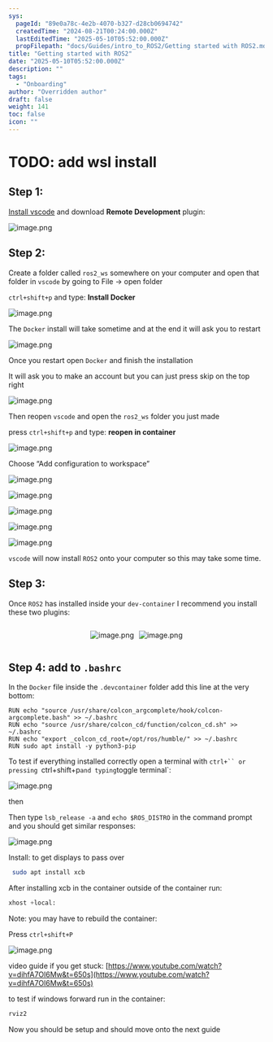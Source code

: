 ```yaml
---
sys:
  pageId: "89e0a78c-4e2b-4070-b327-d28cb0694742"
  createdTime: "2024-08-21T00:24:00.000Z"
  lastEditedTime: "2025-05-10T05:52:00.000Z"
  propFilepath: "docs/Guides/intro_to_ROS2/Getting started with ROS2.md"
title: "Getting started with ROS2"
date: "2025-05-10T05:52:00.000Z"
description: ""
tags:
  - "Onboarding"
author: "Overridden author"
draft: false
weight: 141
toc: false
icon: ""
---
```


# TODO: add wsl install

## Step 1:

[Install vscode](https://code.visualstudio.com/download) and download **Remote Development** plugin:

![image.png](https://prod-files-secure.s3.us-west-2.amazonaws.com/d518164a-d88e-44d1-a4ee-3adb3bd8bce0/efb52993-1881-4a40-b95e-6f020334f022/image.png?X-Amz-Algorithm=AWS4-HMAC-SHA256&X-Amz-Content-Sha256=UNSIGNED-PAYLOAD&X-Amz-Credential=ASIAZI2LB466WKJH572X%2F20250705%2Fus-west-2%2Fs3%2Faws4_request&X-Amz-Date=20250705T100831Z&X-Amz-Expires=3600&X-Amz-Security-Token=IQoJb3JpZ2luX2VjEDYaCXVzLXdlc3QtMiJGMEQCIAKR5bA0BqBo3g%2Bx9yUjQpFI71vr%2Fp99yJt1MKMUkUfUAiBcQsuGJ4hfJYDSadnzKJUJ5%2FqJknvG77XHtua%2FgcdsfSr%2FAwg%2FEAAaDDYzNzQyMzE4MzgwNSIMqcD5zvqaImYXjH7sKtwD9D74%2Fq%2BaB0U033Ss4mXSrzc%2F6Fz7abx0OmJaLYOqKjwBtn%2BB6%2FfpDGYqYycSDKN6b8wSuzK2EbLDRuw6J9V5ywGn1dbi1p28hJ5cfOWuD3OAx%2BsGCDFnA9vgHgAKQecVmruDnbrpm1iYHqp%2FGu%2BAWqPMrwUdBl9uQ%2BdWSkSqLVldCCMcl1TPOcWOEC4r%2F3uYxcwIgU4CdN6VKYQGp1YSy1M78cpn5EJqUaL%2BLBrA0E%2FPGxX1XdyVWTcxpFG9Iu3SHnacJaKw7WJqi%2BS7DE5TUDBgHvgMZ2FL6ykMAp9rtiNgXzzwGlyd5JHrkxRCKEzhI2ciZR%2FZkY4%2BycNyjqmNqqPZU8RsyrfP8Cj%2BUnj8Gag2BA3tDIVR%2F9LqCqGV1bzfEUiYCLQZtM4YyNqIuEfTWVbD4Ur2GT0RANDPcbAQASAIuLCh%2BvWvXup2Bg2iHkEZeupJq%2FcldhAyZy1ecid5eERHDIdJa3DB8r%2FANXD%2B2Gc8rcAidKiZ8VUZsgsl2DcfErbBF%2BsC%2F7Sbpdkf87E2x54SdDpGnFEyiNFGx%2B%2BeE6G9n8O6hv%2BGKMwYfXEl9jcUh6OmefgdEpCQNe0NuD%2FMj%2FNzHIEoZmYo88%2Bx9vRRzxn6qGuS80oUUuLOTbgwy%2FOiwwY6pgF6H9B0SyEkL2H4wUhACF7VHXJg8WtY2eEFmX3DQyASsn5WoIm1uHCB%2FxES2cLqcg03kDfg1VDDHxEkZcWL7eLEEMdnKFQgZLWeJcEv9XDg4ybtFDJ6J4GHphf%2BtUWECejl6z%2Bx0wiYOGvtEqTxCep4CH2VWK%2FuOjlg3SUvJdOqsXmCpv84Z2xssLI3BjGWSHtusXyPiRFmDAUVKnEcn38yu5lE1wVq&X-Amz-Signature=7e273a31be6b6e41f2a90bbfe07fae215ae4bf4780b115913aa2b20bb3ce5706&X-Amz-SignedHeaders=host&x-amz-checksum-mode=ENABLED&x-id=GetObject)

## Step 2:

Create a folder called `ros2_ws` somewhere on your computer and open that folder in `vscode` by going to File → open folder 

`ctrl+shift+p` and type: **Install Docker**

![image.png](https://prod-files-secure.s3.us-west-2.amazonaws.com/d518164a-d88e-44d1-a4ee-3adb3bd8bce0/2269dc0e-1cd5-47ff-bceb-c04ad9b2eab0/image.png?X-Amz-Algorithm=AWS4-HMAC-SHA256&X-Amz-Content-Sha256=UNSIGNED-PAYLOAD&X-Amz-Credential=ASIAZI2LB466WKJH572X%2F20250705%2Fus-west-2%2Fs3%2Faws4_request&X-Amz-Date=20250705T100831Z&X-Amz-Expires=3600&X-Amz-Security-Token=IQoJb3JpZ2luX2VjEDYaCXVzLXdlc3QtMiJGMEQCIAKR5bA0BqBo3g%2Bx9yUjQpFI71vr%2Fp99yJt1MKMUkUfUAiBcQsuGJ4hfJYDSadnzKJUJ5%2FqJknvG77XHtua%2FgcdsfSr%2FAwg%2FEAAaDDYzNzQyMzE4MzgwNSIMqcD5zvqaImYXjH7sKtwD9D74%2Fq%2BaB0U033Ss4mXSrzc%2F6Fz7abx0OmJaLYOqKjwBtn%2BB6%2FfpDGYqYycSDKN6b8wSuzK2EbLDRuw6J9V5ywGn1dbi1p28hJ5cfOWuD3OAx%2BsGCDFnA9vgHgAKQecVmruDnbrpm1iYHqp%2FGu%2BAWqPMrwUdBl9uQ%2BdWSkSqLVldCCMcl1TPOcWOEC4r%2F3uYxcwIgU4CdN6VKYQGp1YSy1M78cpn5EJqUaL%2BLBrA0E%2FPGxX1XdyVWTcxpFG9Iu3SHnacJaKw7WJqi%2BS7DE5TUDBgHvgMZ2FL6ykMAp9rtiNgXzzwGlyd5JHrkxRCKEzhI2ciZR%2FZkY4%2BycNyjqmNqqPZU8RsyrfP8Cj%2BUnj8Gag2BA3tDIVR%2F9LqCqGV1bzfEUiYCLQZtM4YyNqIuEfTWVbD4Ur2GT0RANDPcbAQASAIuLCh%2BvWvXup2Bg2iHkEZeupJq%2FcldhAyZy1ecid5eERHDIdJa3DB8r%2FANXD%2B2Gc8rcAidKiZ8VUZsgsl2DcfErbBF%2BsC%2F7Sbpdkf87E2x54SdDpGnFEyiNFGx%2B%2BeE6G9n8O6hv%2BGKMwYfXEl9jcUh6OmefgdEpCQNe0NuD%2FMj%2FNzHIEoZmYo88%2Bx9vRRzxn6qGuS80oUUuLOTbgwy%2FOiwwY6pgF6H9B0SyEkL2H4wUhACF7VHXJg8WtY2eEFmX3DQyASsn5WoIm1uHCB%2FxES2cLqcg03kDfg1VDDHxEkZcWL7eLEEMdnKFQgZLWeJcEv9XDg4ybtFDJ6J4GHphf%2BtUWECejl6z%2Bx0wiYOGvtEqTxCep4CH2VWK%2FuOjlg3SUvJdOqsXmCpv84Z2xssLI3BjGWSHtusXyPiRFmDAUVKnEcn38yu5lE1wVq&X-Amz-Signature=8ee53610f8686e7b49ada8c432670adcb19c01e387afd1b45844e63f6b0ea896&X-Amz-SignedHeaders=host&x-amz-checksum-mode=ENABLED&x-id=GetObject)

The `Docker` install will take sometime and at the end it will ask you to restart

![image.png](https://prod-files-secure.s3.us-west-2.amazonaws.com/d518164a-d88e-44d1-a4ee-3adb3bd8bce0/ed233f78-be33-4b1f-b89c-9c346c0e961e/image.png?X-Amz-Algorithm=AWS4-HMAC-SHA256&X-Amz-Content-Sha256=UNSIGNED-PAYLOAD&X-Amz-Credential=ASIAZI2LB466WKJH572X%2F20250705%2Fus-west-2%2Fs3%2Faws4_request&X-Amz-Date=20250705T100831Z&X-Amz-Expires=3600&X-Amz-Security-Token=IQoJb3JpZ2luX2VjEDYaCXVzLXdlc3QtMiJGMEQCIAKR5bA0BqBo3g%2Bx9yUjQpFI71vr%2Fp99yJt1MKMUkUfUAiBcQsuGJ4hfJYDSadnzKJUJ5%2FqJknvG77XHtua%2FgcdsfSr%2FAwg%2FEAAaDDYzNzQyMzE4MzgwNSIMqcD5zvqaImYXjH7sKtwD9D74%2Fq%2BaB0U033Ss4mXSrzc%2F6Fz7abx0OmJaLYOqKjwBtn%2BB6%2FfpDGYqYycSDKN6b8wSuzK2EbLDRuw6J9V5ywGn1dbi1p28hJ5cfOWuD3OAx%2BsGCDFnA9vgHgAKQecVmruDnbrpm1iYHqp%2FGu%2BAWqPMrwUdBl9uQ%2BdWSkSqLVldCCMcl1TPOcWOEC4r%2F3uYxcwIgU4CdN6VKYQGp1YSy1M78cpn5EJqUaL%2BLBrA0E%2FPGxX1XdyVWTcxpFG9Iu3SHnacJaKw7WJqi%2BS7DE5TUDBgHvgMZ2FL6ykMAp9rtiNgXzzwGlyd5JHrkxRCKEzhI2ciZR%2FZkY4%2BycNyjqmNqqPZU8RsyrfP8Cj%2BUnj8Gag2BA3tDIVR%2F9LqCqGV1bzfEUiYCLQZtM4YyNqIuEfTWVbD4Ur2GT0RANDPcbAQASAIuLCh%2BvWvXup2Bg2iHkEZeupJq%2FcldhAyZy1ecid5eERHDIdJa3DB8r%2FANXD%2B2Gc8rcAidKiZ8VUZsgsl2DcfErbBF%2BsC%2F7Sbpdkf87E2x54SdDpGnFEyiNFGx%2B%2BeE6G9n8O6hv%2BGKMwYfXEl9jcUh6OmefgdEpCQNe0NuD%2FMj%2FNzHIEoZmYo88%2Bx9vRRzxn6qGuS80oUUuLOTbgwy%2FOiwwY6pgF6H9B0SyEkL2H4wUhACF7VHXJg8WtY2eEFmX3DQyASsn5WoIm1uHCB%2FxES2cLqcg03kDfg1VDDHxEkZcWL7eLEEMdnKFQgZLWeJcEv9XDg4ybtFDJ6J4GHphf%2BtUWECejl6z%2Bx0wiYOGvtEqTxCep4CH2VWK%2FuOjlg3SUvJdOqsXmCpv84Z2xssLI3BjGWSHtusXyPiRFmDAUVKnEcn38yu5lE1wVq&X-Amz-Signature=36f027729c6b3899a44703ce7a031c90b22c1ac96cdb88f480c761049e986373&X-Amz-SignedHeaders=host&x-amz-checksum-mode=ENABLED&x-id=GetObject)

Once you restart open `Docker` and finish the installation

It will ask you to make an account but you can just press skip on the top right

![image.png](https://prod-files-secure.s3.us-west-2.amazonaws.com/d518164a-d88e-44d1-a4ee-3adb3bd8bce0/21010ad9-1659-4fd9-9f59-9932a09b2a3d/image.png?X-Amz-Algorithm=AWS4-HMAC-SHA256&X-Amz-Content-Sha256=UNSIGNED-PAYLOAD&X-Amz-Credential=ASIAZI2LB466WKJH572X%2F20250705%2Fus-west-2%2Fs3%2Faws4_request&X-Amz-Date=20250705T100831Z&X-Amz-Expires=3600&X-Amz-Security-Token=IQoJb3JpZ2luX2VjEDYaCXVzLXdlc3QtMiJGMEQCIAKR5bA0BqBo3g%2Bx9yUjQpFI71vr%2Fp99yJt1MKMUkUfUAiBcQsuGJ4hfJYDSadnzKJUJ5%2FqJknvG77XHtua%2FgcdsfSr%2FAwg%2FEAAaDDYzNzQyMzE4MzgwNSIMqcD5zvqaImYXjH7sKtwD9D74%2Fq%2BaB0U033Ss4mXSrzc%2F6Fz7abx0OmJaLYOqKjwBtn%2BB6%2FfpDGYqYycSDKN6b8wSuzK2EbLDRuw6J9V5ywGn1dbi1p28hJ5cfOWuD3OAx%2BsGCDFnA9vgHgAKQecVmruDnbrpm1iYHqp%2FGu%2BAWqPMrwUdBl9uQ%2BdWSkSqLVldCCMcl1TPOcWOEC4r%2F3uYxcwIgU4CdN6VKYQGp1YSy1M78cpn5EJqUaL%2BLBrA0E%2FPGxX1XdyVWTcxpFG9Iu3SHnacJaKw7WJqi%2BS7DE5TUDBgHvgMZ2FL6ykMAp9rtiNgXzzwGlyd5JHrkxRCKEzhI2ciZR%2FZkY4%2BycNyjqmNqqPZU8RsyrfP8Cj%2BUnj8Gag2BA3tDIVR%2F9LqCqGV1bzfEUiYCLQZtM4YyNqIuEfTWVbD4Ur2GT0RANDPcbAQASAIuLCh%2BvWvXup2Bg2iHkEZeupJq%2FcldhAyZy1ecid5eERHDIdJa3DB8r%2FANXD%2B2Gc8rcAidKiZ8VUZsgsl2DcfErbBF%2BsC%2F7Sbpdkf87E2x54SdDpGnFEyiNFGx%2B%2BeE6G9n8O6hv%2BGKMwYfXEl9jcUh6OmefgdEpCQNe0NuD%2FMj%2FNzHIEoZmYo88%2Bx9vRRzxn6qGuS80oUUuLOTbgwy%2FOiwwY6pgF6H9B0SyEkL2H4wUhACF7VHXJg8WtY2eEFmX3DQyASsn5WoIm1uHCB%2FxES2cLqcg03kDfg1VDDHxEkZcWL7eLEEMdnKFQgZLWeJcEv9XDg4ybtFDJ6J4GHphf%2BtUWECejl6z%2Bx0wiYOGvtEqTxCep4CH2VWK%2FuOjlg3SUvJdOqsXmCpv84Z2xssLI3BjGWSHtusXyPiRFmDAUVKnEcn38yu5lE1wVq&X-Amz-Signature=9fed7f2bfab5b4b9403e1d500c5b9a5f33eefd18ed0f6099a774b13ff8b2350a&X-Amz-SignedHeaders=host&x-amz-checksum-mode=ENABLED&x-id=GetObject)

Then reopen `vscode` and open the `ros2_ws` folder you just made

press `ctrl+shift+p` and type: **reopen in container**

![image.png](https://prod-files-secure.s3.us-west-2.amazonaws.com/d518164a-d88e-44d1-a4ee-3adb3bd8bce0/4e93b8c2-41ad-488c-8095-c74205196118/image.png?X-Amz-Algorithm=AWS4-HMAC-SHA256&X-Amz-Content-Sha256=UNSIGNED-PAYLOAD&X-Amz-Credential=ASIAZI2LB466WKJH572X%2F20250705%2Fus-west-2%2Fs3%2Faws4_request&X-Amz-Date=20250705T100831Z&X-Amz-Expires=3600&X-Amz-Security-Token=IQoJb3JpZ2luX2VjEDYaCXVzLXdlc3QtMiJGMEQCIAKR5bA0BqBo3g%2Bx9yUjQpFI71vr%2Fp99yJt1MKMUkUfUAiBcQsuGJ4hfJYDSadnzKJUJ5%2FqJknvG77XHtua%2FgcdsfSr%2FAwg%2FEAAaDDYzNzQyMzE4MzgwNSIMqcD5zvqaImYXjH7sKtwD9D74%2Fq%2BaB0U033Ss4mXSrzc%2F6Fz7abx0OmJaLYOqKjwBtn%2BB6%2FfpDGYqYycSDKN6b8wSuzK2EbLDRuw6J9V5ywGn1dbi1p28hJ5cfOWuD3OAx%2BsGCDFnA9vgHgAKQecVmruDnbrpm1iYHqp%2FGu%2BAWqPMrwUdBl9uQ%2BdWSkSqLVldCCMcl1TPOcWOEC4r%2F3uYxcwIgU4CdN6VKYQGp1YSy1M78cpn5EJqUaL%2BLBrA0E%2FPGxX1XdyVWTcxpFG9Iu3SHnacJaKw7WJqi%2BS7DE5TUDBgHvgMZ2FL6ykMAp9rtiNgXzzwGlyd5JHrkxRCKEzhI2ciZR%2FZkY4%2BycNyjqmNqqPZU8RsyrfP8Cj%2BUnj8Gag2BA3tDIVR%2F9LqCqGV1bzfEUiYCLQZtM4YyNqIuEfTWVbD4Ur2GT0RANDPcbAQASAIuLCh%2BvWvXup2Bg2iHkEZeupJq%2FcldhAyZy1ecid5eERHDIdJa3DB8r%2FANXD%2B2Gc8rcAidKiZ8VUZsgsl2DcfErbBF%2BsC%2F7Sbpdkf87E2x54SdDpGnFEyiNFGx%2B%2BeE6G9n8O6hv%2BGKMwYfXEl9jcUh6OmefgdEpCQNe0NuD%2FMj%2FNzHIEoZmYo88%2Bx9vRRzxn6qGuS80oUUuLOTbgwy%2FOiwwY6pgF6H9B0SyEkL2H4wUhACF7VHXJg8WtY2eEFmX3DQyASsn5WoIm1uHCB%2FxES2cLqcg03kDfg1VDDHxEkZcWL7eLEEMdnKFQgZLWeJcEv9XDg4ybtFDJ6J4GHphf%2BtUWECejl6z%2Bx0wiYOGvtEqTxCep4CH2VWK%2FuOjlg3SUvJdOqsXmCpv84Z2xssLI3BjGWSHtusXyPiRFmDAUVKnEcn38yu5lE1wVq&X-Amz-Signature=f1148f16698c7426af31203611b9ee00a3461c5759a0ddee5f2d20463e3ab440&X-Amz-SignedHeaders=host&x-amz-checksum-mode=ENABLED&x-id=GetObject)

Choose “Add configuration to workspace”

![image.png](https://prod-files-secure.s3.us-west-2.amazonaws.com/d518164a-d88e-44d1-a4ee-3adb3bd8bce0/9560b282-5060-4989-ba37-97e7b2c22476/image.png?X-Amz-Algorithm=AWS4-HMAC-SHA256&X-Amz-Content-Sha256=UNSIGNED-PAYLOAD&X-Amz-Credential=ASIAZI2LB466WKJH572X%2F20250705%2Fus-west-2%2Fs3%2Faws4_request&X-Amz-Date=20250705T100831Z&X-Amz-Expires=3600&X-Amz-Security-Token=IQoJb3JpZ2luX2VjEDYaCXVzLXdlc3QtMiJGMEQCIAKR5bA0BqBo3g%2Bx9yUjQpFI71vr%2Fp99yJt1MKMUkUfUAiBcQsuGJ4hfJYDSadnzKJUJ5%2FqJknvG77XHtua%2FgcdsfSr%2FAwg%2FEAAaDDYzNzQyMzE4MzgwNSIMqcD5zvqaImYXjH7sKtwD9D74%2Fq%2BaB0U033Ss4mXSrzc%2F6Fz7abx0OmJaLYOqKjwBtn%2BB6%2FfpDGYqYycSDKN6b8wSuzK2EbLDRuw6J9V5ywGn1dbi1p28hJ5cfOWuD3OAx%2BsGCDFnA9vgHgAKQecVmruDnbrpm1iYHqp%2FGu%2BAWqPMrwUdBl9uQ%2BdWSkSqLVldCCMcl1TPOcWOEC4r%2F3uYxcwIgU4CdN6VKYQGp1YSy1M78cpn5EJqUaL%2BLBrA0E%2FPGxX1XdyVWTcxpFG9Iu3SHnacJaKw7WJqi%2BS7DE5TUDBgHvgMZ2FL6ykMAp9rtiNgXzzwGlyd5JHrkxRCKEzhI2ciZR%2FZkY4%2BycNyjqmNqqPZU8RsyrfP8Cj%2BUnj8Gag2BA3tDIVR%2F9LqCqGV1bzfEUiYCLQZtM4YyNqIuEfTWVbD4Ur2GT0RANDPcbAQASAIuLCh%2BvWvXup2Bg2iHkEZeupJq%2FcldhAyZy1ecid5eERHDIdJa3DB8r%2FANXD%2B2Gc8rcAidKiZ8VUZsgsl2DcfErbBF%2BsC%2F7Sbpdkf87E2x54SdDpGnFEyiNFGx%2B%2BeE6G9n8O6hv%2BGKMwYfXEl9jcUh6OmefgdEpCQNe0NuD%2FMj%2FNzHIEoZmYo88%2Bx9vRRzxn6qGuS80oUUuLOTbgwy%2FOiwwY6pgF6H9B0SyEkL2H4wUhACF7VHXJg8WtY2eEFmX3DQyASsn5WoIm1uHCB%2FxES2cLqcg03kDfg1VDDHxEkZcWL7eLEEMdnKFQgZLWeJcEv9XDg4ybtFDJ6J4GHphf%2BtUWECejl6z%2Bx0wiYOGvtEqTxCep4CH2VWK%2FuOjlg3SUvJdOqsXmCpv84Z2xssLI3BjGWSHtusXyPiRFmDAUVKnEcn38yu5lE1wVq&X-Amz-Signature=4bfeebeafe3cdafc5cfd140bacec92ac225da604d6dbf7100a3225e7bf5fe41b&X-Amz-SignedHeaders=host&x-amz-checksum-mode=ENABLED&x-id=GetObject)

![image.png](https://prod-files-secure.s3.us-west-2.amazonaws.com/d518164a-d88e-44d1-a4ee-3adb3bd8bce0/2ee63f81-886b-48e8-a553-dc6e5eac99e4/image.png?X-Amz-Algorithm=AWS4-HMAC-SHA256&X-Amz-Content-Sha256=UNSIGNED-PAYLOAD&X-Amz-Credential=ASIAZI2LB466WKJH572X%2F20250705%2Fus-west-2%2Fs3%2Faws4_request&X-Amz-Date=20250705T100831Z&X-Amz-Expires=3600&X-Amz-Security-Token=IQoJb3JpZ2luX2VjEDYaCXVzLXdlc3QtMiJGMEQCIAKR5bA0BqBo3g%2Bx9yUjQpFI71vr%2Fp99yJt1MKMUkUfUAiBcQsuGJ4hfJYDSadnzKJUJ5%2FqJknvG77XHtua%2FgcdsfSr%2FAwg%2FEAAaDDYzNzQyMzE4MzgwNSIMqcD5zvqaImYXjH7sKtwD9D74%2Fq%2BaB0U033Ss4mXSrzc%2F6Fz7abx0OmJaLYOqKjwBtn%2BB6%2FfpDGYqYycSDKN6b8wSuzK2EbLDRuw6J9V5ywGn1dbi1p28hJ5cfOWuD3OAx%2BsGCDFnA9vgHgAKQecVmruDnbrpm1iYHqp%2FGu%2BAWqPMrwUdBl9uQ%2BdWSkSqLVldCCMcl1TPOcWOEC4r%2F3uYxcwIgU4CdN6VKYQGp1YSy1M78cpn5EJqUaL%2BLBrA0E%2FPGxX1XdyVWTcxpFG9Iu3SHnacJaKw7WJqi%2BS7DE5TUDBgHvgMZ2FL6ykMAp9rtiNgXzzwGlyd5JHrkxRCKEzhI2ciZR%2FZkY4%2BycNyjqmNqqPZU8RsyrfP8Cj%2BUnj8Gag2BA3tDIVR%2F9LqCqGV1bzfEUiYCLQZtM4YyNqIuEfTWVbD4Ur2GT0RANDPcbAQASAIuLCh%2BvWvXup2Bg2iHkEZeupJq%2FcldhAyZy1ecid5eERHDIdJa3DB8r%2FANXD%2B2Gc8rcAidKiZ8VUZsgsl2DcfErbBF%2BsC%2F7Sbpdkf87E2x54SdDpGnFEyiNFGx%2B%2BeE6G9n8O6hv%2BGKMwYfXEl9jcUh6OmefgdEpCQNe0NuD%2FMj%2FNzHIEoZmYo88%2Bx9vRRzxn6qGuS80oUUuLOTbgwy%2FOiwwY6pgF6H9B0SyEkL2H4wUhACF7VHXJg8WtY2eEFmX3DQyASsn5WoIm1uHCB%2FxES2cLqcg03kDfg1VDDHxEkZcWL7eLEEMdnKFQgZLWeJcEv9XDg4ybtFDJ6J4GHphf%2BtUWECejl6z%2Bx0wiYOGvtEqTxCep4CH2VWK%2FuOjlg3SUvJdOqsXmCpv84Z2xssLI3BjGWSHtusXyPiRFmDAUVKnEcn38yu5lE1wVq&X-Amz-Signature=03f5f6687b868869d90488de6e240f8c62e0a69253a2d9784d0217f4061bb25c&X-Amz-SignedHeaders=host&x-amz-checksum-mode=ENABLED&x-id=GetObject)

![image.png](https://prod-files-secure.s3.us-west-2.amazonaws.com/d518164a-d88e-44d1-a4ee-3adb3bd8bce0/ae1580b2-b048-407e-aed9-b584224a7a04/image.png?X-Amz-Algorithm=AWS4-HMAC-SHA256&X-Amz-Content-Sha256=UNSIGNED-PAYLOAD&X-Amz-Credential=ASIAZI2LB466WKJH572X%2F20250705%2Fus-west-2%2Fs3%2Faws4_request&X-Amz-Date=20250705T100831Z&X-Amz-Expires=3600&X-Amz-Security-Token=IQoJb3JpZ2luX2VjEDYaCXVzLXdlc3QtMiJGMEQCIAKR5bA0BqBo3g%2Bx9yUjQpFI71vr%2Fp99yJt1MKMUkUfUAiBcQsuGJ4hfJYDSadnzKJUJ5%2FqJknvG77XHtua%2FgcdsfSr%2FAwg%2FEAAaDDYzNzQyMzE4MzgwNSIMqcD5zvqaImYXjH7sKtwD9D74%2Fq%2BaB0U033Ss4mXSrzc%2F6Fz7abx0OmJaLYOqKjwBtn%2BB6%2FfpDGYqYycSDKN6b8wSuzK2EbLDRuw6J9V5ywGn1dbi1p28hJ5cfOWuD3OAx%2BsGCDFnA9vgHgAKQecVmruDnbrpm1iYHqp%2FGu%2BAWqPMrwUdBl9uQ%2BdWSkSqLVldCCMcl1TPOcWOEC4r%2F3uYxcwIgU4CdN6VKYQGp1YSy1M78cpn5EJqUaL%2BLBrA0E%2FPGxX1XdyVWTcxpFG9Iu3SHnacJaKw7WJqi%2BS7DE5TUDBgHvgMZ2FL6ykMAp9rtiNgXzzwGlyd5JHrkxRCKEzhI2ciZR%2FZkY4%2BycNyjqmNqqPZU8RsyrfP8Cj%2BUnj8Gag2BA3tDIVR%2F9LqCqGV1bzfEUiYCLQZtM4YyNqIuEfTWVbD4Ur2GT0RANDPcbAQASAIuLCh%2BvWvXup2Bg2iHkEZeupJq%2FcldhAyZy1ecid5eERHDIdJa3DB8r%2FANXD%2B2Gc8rcAidKiZ8VUZsgsl2DcfErbBF%2BsC%2F7Sbpdkf87E2x54SdDpGnFEyiNFGx%2B%2BeE6G9n8O6hv%2BGKMwYfXEl9jcUh6OmefgdEpCQNe0NuD%2FMj%2FNzHIEoZmYo88%2Bx9vRRzxn6qGuS80oUUuLOTbgwy%2FOiwwY6pgF6H9B0SyEkL2H4wUhACF7VHXJg8WtY2eEFmX3DQyASsn5WoIm1uHCB%2FxES2cLqcg03kDfg1VDDHxEkZcWL7eLEEMdnKFQgZLWeJcEv9XDg4ybtFDJ6J4GHphf%2BtUWECejl6z%2Bx0wiYOGvtEqTxCep4CH2VWK%2FuOjlg3SUvJdOqsXmCpv84Z2xssLI3BjGWSHtusXyPiRFmDAUVKnEcn38yu5lE1wVq&X-Amz-Signature=4e76e902c29e141b357f8aaf2d6139ddfc3e9c12040803fd6aaa010bf706a49b&X-Amz-SignedHeaders=host&x-amz-checksum-mode=ENABLED&x-id=GetObject)

![image.png](https://prod-files-secure.s3.us-west-2.amazonaws.com/d518164a-d88e-44d1-a4ee-3adb3bd8bce0/53255b28-f75e-430f-b9e3-c0ac8577e42b/image.png?X-Amz-Algorithm=AWS4-HMAC-SHA256&X-Amz-Content-Sha256=UNSIGNED-PAYLOAD&X-Amz-Credential=ASIAZI2LB466WKJH572X%2F20250705%2Fus-west-2%2Fs3%2Faws4_request&X-Amz-Date=20250705T100831Z&X-Amz-Expires=3600&X-Amz-Security-Token=IQoJb3JpZ2luX2VjEDYaCXVzLXdlc3QtMiJGMEQCIAKR5bA0BqBo3g%2Bx9yUjQpFI71vr%2Fp99yJt1MKMUkUfUAiBcQsuGJ4hfJYDSadnzKJUJ5%2FqJknvG77XHtua%2FgcdsfSr%2FAwg%2FEAAaDDYzNzQyMzE4MzgwNSIMqcD5zvqaImYXjH7sKtwD9D74%2Fq%2BaB0U033Ss4mXSrzc%2F6Fz7abx0OmJaLYOqKjwBtn%2BB6%2FfpDGYqYycSDKN6b8wSuzK2EbLDRuw6J9V5ywGn1dbi1p28hJ5cfOWuD3OAx%2BsGCDFnA9vgHgAKQecVmruDnbrpm1iYHqp%2FGu%2BAWqPMrwUdBl9uQ%2BdWSkSqLVldCCMcl1TPOcWOEC4r%2F3uYxcwIgU4CdN6VKYQGp1YSy1M78cpn5EJqUaL%2BLBrA0E%2FPGxX1XdyVWTcxpFG9Iu3SHnacJaKw7WJqi%2BS7DE5TUDBgHvgMZ2FL6ykMAp9rtiNgXzzwGlyd5JHrkxRCKEzhI2ciZR%2FZkY4%2BycNyjqmNqqPZU8RsyrfP8Cj%2BUnj8Gag2BA3tDIVR%2F9LqCqGV1bzfEUiYCLQZtM4YyNqIuEfTWVbD4Ur2GT0RANDPcbAQASAIuLCh%2BvWvXup2Bg2iHkEZeupJq%2FcldhAyZy1ecid5eERHDIdJa3DB8r%2FANXD%2B2Gc8rcAidKiZ8VUZsgsl2DcfErbBF%2BsC%2F7Sbpdkf87E2x54SdDpGnFEyiNFGx%2B%2BeE6G9n8O6hv%2BGKMwYfXEl9jcUh6OmefgdEpCQNe0NuD%2FMj%2FNzHIEoZmYo88%2Bx9vRRzxn6qGuS80oUUuLOTbgwy%2FOiwwY6pgF6H9B0SyEkL2H4wUhACF7VHXJg8WtY2eEFmX3DQyASsn5WoIm1uHCB%2FxES2cLqcg03kDfg1VDDHxEkZcWL7eLEEMdnKFQgZLWeJcEv9XDg4ybtFDJ6J4GHphf%2BtUWECejl6z%2Bx0wiYOGvtEqTxCep4CH2VWK%2FuOjlg3SUvJdOqsXmCpv84Z2xssLI3BjGWSHtusXyPiRFmDAUVKnEcn38yu5lE1wVq&X-Amz-Signature=a8d37b4d67fcf85bb2b5cc19b9ad3bbe63ae7d73e16404536fc4ed43fdbcdded&X-Amz-SignedHeaders=host&x-amz-checksum-mode=ENABLED&x-id=GetObject)

![image.png](https://prod-files-secure.s3.us-west-2.amazonaws.com/d518164a-d88e-44d1-a4ee-3adb3bd8bce0/7c562767-5af9-4ffb-97d1-327bcdf4ee00/image.png?X-Amz-Algorithm=AWS4-HMAC-SHA256&X-Amz-Content-Sha256=UNSIGNED-PAYLOAD&X-Amz-Credential=ASIAZI2LB466WKJH572X%2F20250705%2Fus-west-2%2Fs3%2Faws4_request&X-Amz-Date=20250705T100831Z&X-Amz-Expires=3600&X-Amz-Security-Token=IQoJb3JpZ2luX2VjEDYaCXVzLXdlc3QtMiJGMEQCIAKR5bA0BqBo3g%2Bx9yUjQpFI71vr%2Fp99yJt1MKMUkUfUAiBcQsuGJ4hfJYDSadnzKJUJ5%2FqJknvG77XHtua%2FgcdsfSr%2FAwg%2FEAAaDDYzNzQyMzE4MzgwNSIMqcD5zvqaImYXjH7sKtwD9D74%2Fq%2BaB0U033Ss4mXSrzc%2F6Fz7abx0OmJaLYOqKjwBtn%2BB6%2FfpDGYqYycSDKN6b8wSuzK2EbLDRuw6J9V5ywGn1dbi1p28hJ5cfOWuD3OAx%2BsGCDFnA9vgHgAKQecVmruDnbrpm1iYHqp%2FGu%2BAWqPMrwUdBl9uQ%2BdWSkSqLVldCCMcl1TPOcWOEC4r%2F3uYxcwIgU4CdN6VKYQGp1YSy1M78cpn5EJqUaL%2BLBrA0E%2FPGxX1XdyVWTcxpFG9Iu3SHnacJaKw7WJqi%2BS7DE5TUDBgHvgMZ2FL6ykMAp9rtiNgXzzwGlyd5JHrkxRCKEzhI2ciZR%2FZkY4%2BycNyjqmNqqPZU8RsyrfP8Cj%2BUnj8Gag2BA3tDIVR%2F9LqCqGV1bzfEUiYCLQZtM4YyNqIuEfTWVbD4Ur2GT0RANDPcbAQASAIuLCh%2BvWvXup2Bg2iHkEZeupJq%2FcldhAyZy1ecid5eERHDIdJa3DB8r%2FANXD%2B2Gc8rcAidKiZ8VUZsgsl2DcfErbBF%2BsC%2F7Sbpdkf87E2x54SdDpGnFEyiNFGx%2B%2BeE6G9n8O6hv%2BGKMwYfXEl9jcUh6OmefgdEpCQNe0NuD%2FMj%2FNzHIEoZmYo88%2Bx9vRRzxn6qGuS80oUUuLOTbgwy%2FOiwwY6pgF6H9B0SyEkL2H4wUhACF7VHXJg8WtY2eEFmX3DQyASsn5WoIm1uHCB%2FxES2cLqcg03kDfg1VDDHxEkZcWL7eLEEMdnKFQgZLWeJcEv9XDg4ybtFDJ6J4GHphf%2BtUWECejl6z%2Bx0wiYOGvtEqTxCep4CH2VWK%2FuOjlg3SUvJdOqsXmCpv84Z2xssLI3BjGWSHtusXyPiRFmDAUVKnEcn38yu5lE1wVq&X-Amz-Signature=f64b337e61e77315c4afefd9e9a5b8bc1db4b27f0d52a3c8a0a481058caeb82e&X-Amz-SignedHeaders=host&x-amz-checksum-mode=ENABLED&x-id=GetObject)

`vscode` will now install `ROS2` onto your computer so this may take some time.

## Step 3:

Once `ROS2` has installed inside your `dev-container` I recommend you install these two plugins:

<div style="display: flex;flex-direction: row; column-gap:10px; max-width: 630px;justify-content: center;">
<div>

![image.png](https://prod-files-secure.s3.us-west-2.amazonaws.com/d518164a-d88e-44d1-a4ee-3adb3bd8bce0/3fc3d550-5a54-4ba1-ba6b-faa01cdb7369/image.png?X-Amz-Algorithm=AWS4-HMAC-SHA256&X-Amz-Content-Sha256=UNSIGNED-PAYLOAD&X-Amz-Credential=ASIAZI2LB466UX52E6IE%2F20250705%2Fus-west-2%2Fs3%2Faws4_request&X-Amz-Date=20250705T100834Z&X-Amz-Expires=3600&X-Amz-Security-Token=IQoJb3JpZ2luX2VjEDgaCXVzLXdlc3QtMiJIMEYCIQC3Iw2b26jlO%2BpFu4wPmhIi%2BP3euzGBvK7Tk92E9l%2FCZQIhAPmvbbSJqJON2Ey%2FAPZIPMxKltYEBv5HA45nS1bxBuibKv8DCEEQABoMNjM3NDIzMTgzODA1IgyCIdutZ9qKavuiGUcq3AMaKGtEgl%2F%2Fc3JSYX96MWFHTcK8kH2dHz%2FC1Ql3EidjuCxED7UR3S9NmYjGz2xuYZVocI34mzVA4sW1J4%2Bwf%2BWmDVqgpfv9Qc4eNHb8y7hCNXuxuQapcomIbjv7nH36PZ3ESoG8OADS6rCe%2B5Y3NH5Dw8y2IjRn%2F2smg1p1566LvbREloCLaTR0LiPU%2Bj9VvJFGi1fUge3RNsK8TVphlnnmV%2FFOocoVv1zlMhaDmqdCOFKryPw3oKL4SwSvpGPu1ehGO99mpWxhwS48wDs0fiIqXHUyTNpDIXTabFxppEXsUrgYdkeH9w%2Bd8VIhuZrZobAuWl7tPnxLwa6v3bM%2Bx0SURtzTFkD88qVN3HSCdJwLfhMp3c0fsL9vJDDgHerF5xOWQvlbAk8I9WEpgdEsdVQpYrXlj3BajKXDageJEhigns9kIp4nqfUpwEn6Bc%2FDCmxjdGK%2FMg%2BOed93EfwQ%2FIReyimLOLzksxIlig0uUjf3eO%2FgmjXnU4S7tBu%2BU2XPSAyQ65Xez0kgK2ctBiaryqkaaJsFKyav6luy83iLdnOAuUFRaoTyNweelU4mkzq%2B9trYyuS3WR%2BP6wjLeIjgTieHewLB7W7ru5j2E%2FsAT7YSEKkuK1R8SQ1kpWrGCzCOp6PDBjqkAfWJa3KGIUBHVGJ4hfROcG%2F9FAhYPvwZcnyTPCM53dl2EyFBqo%2BznvN3phB9ZXg6O%2BsjsLlaqLwJwul2UkMMKbJYC%2BHVEm4fNuRDyBKtIJsEP20N4mC5mZ8jRKj8r%2Bc%2B8gPOBvpUQwy3xVTUKTklfbFIT3fdBBEYIQLtC5IgstH5iuDVygAB3rY3eGWDfHU%2Bq90Zfx0veMLRD1lhPPuoP13gu9er&X-Amz-Signature=626f09cbea351fdd4e268e0de445d819082c5ddb0666cd63419fb4c4b1c250f6&X-Amz-SignedHeaders=host&x-amz-checksum-mode=ENABLED&x-id=GetObject)

</div>
<div>

![image.png](https://prod-files-secure.s3.us-west-2.amazonaws.com/d518164a-d88e-44d1-a4ee-3adb3bd8bce0/d994cc66-13c2-4093-a5a3-f84cf4601a82/image.png?X-Amz-Algorithm=AWS4-HMAC-SHA256&X-Amz-Content-Sha256=UNSIGNED-PAYLOAD&X-Amz-Credential=ASIAZI2LB466U3VZ3GAL%2F20250705%2Fus-west-2%2Fs3%2Faws4_request&X-Amz-Date=20250705T100834Z&X-Amz-Expires=3600&X-Amz-Security-Token=IQoJb3JpZ2luX2VjEDgaCXVzLXdlc3QtMiJIMEYCIQD%2FQKhSvyw0a3SXD29fWxBmFe2rChC9VaKoV9I5%2FkL3wQIhAKI0oEVE94gpV7VURS9BVQGDxnJ%2FMt%2BPurjwzJsFtRxwKv8DCEEQABoMNjM3NDIzMTgzODA1IgzTfDVIfQBUm7Zwibsq3APuTmfCv701K1D1ULnizHHySFbWzdZ4w1PGNC4bIJZlmBXS7cs7C4k9cDVan6fXIiOy%2BPrmwlXKZ8YKaATVpjA71mNiit5fGVoddMJ8rYekAcS0onKZGs0SEomig5jI8KbsQRjYQ6olUu9jTYd8aR7Zp6ezukyfk7WkhvWXRBo5zqQzZ3NGssnycG66AmLzilmzY%2BJMpz%2B75pKZ1NSDaCGczO%2Fy8vfs8W3ZM%2BQxcOnBh1zvlc6xoqt5Tsf6qnjClhuW362LQwN1EWc0aHwdaAQakTU1LfpleNZ%2FfpDRLHbRFn%2BGZiS1%2B0k2KTVscoVUcuiiYU41%2BrYOfIj06YZRmm8XeViqNApoLdq2wLj%2Fd7Ge0O1o5PrASV%2Bfgx7jK7%2BXF2QwTy39YRjjEmZUv9QZueagxllYi5lX3k1gUhYeyLIZzAtuVdQATrCoXWxKTAf1e%2Fmr1iNfgxyikydRNOx9U8v56t3P4PPhzLDgj9dOJb9qwWaPljC5VLbENCAv07NJ0DgTQRxwSMkltBvOf9snpgfDvrptkfTjHBNaaldWhb0Cpn9dAPem5Qwk8PC9X%2BC5Z613g2UPDDZD2uhf9v6H4UpVFLUDN0wQxxum1kBk7gRPuXZu%2FsaX4N50Slbd6zCpp6PDBjqkAY1cln2oamdUmkR2jlQgMjw6rYL%2FHDd9tB1%2BoVrJ3%2FF9n7bineF4S4GagMQkbxuOwO3ezP%2FwImOLtEH72Ca9%2Bnl9sPHwbDYgIkanAjeDMhBDcu1GjSDeUWWk3SJsqifLx32imc%2Fl6qChz7IzxrtlLBQtqAkOSjafPTm49M3jC3FwbYRXtFYirbX%2B9r3pICht5mof0CDPc%2BfI2rH8lwsxRo%2F5v2z6&X-Amz-Signature=f8c2c75dbc44d9abb47f23f52cd56e54546778224ded8f7b87cc90b39ab46eaf&X-Amz-SignedHeaders=host&x-amz-checksum-mode=ENABLED&x-id=GetObject)

</div>
</div>

## Step 4: add to `.bashrc`

In the `Docker` file inside the `.devcontainer` folder add this line at the very bottom: 

```docker
RUN echo "source /usr/share/colcon_argcomplete/hook/colcon-argcomplete.bash" >> ~/.bashrc
RUN echo "source /usr/share/colcon_cd/function/colcon_cd.sh" >> ~/.bashrc
RUN echo "export _colcon_cd_root=/opt/ros/humble/" >> ~/.bashrc
RUN sudo apt install -y python3-pip 
```

To test if everything installed correctly open a terminal with `ctrl+`` or pressing `ctrl+shift+p` and typing `toggle terminal`:

![image.png](https://prod-files-secure.s3.us-west-2.amazonaws.com/d518164a-d88e-44d1-a4ee-3adb3bd8bce0/6a4943d8-b04e-4c02-9a58-775f3384d1a5/image.png?X-Amz-Algorithm=AWS4-HMAC-SHA256&X-Amz-Content-Sha256=UNSIGNED-PAYLOAD&X-Amz-Credential=ASIAZI2LB466WKJH572X%2F20250705%2Fus-west-2%2Fs3%2Faws4_request&X-Amz-Date=20250705T100831Z&X-Amz-Expires=3600&X-Amz-Security-Token=IQoJb3JpZ2luX2VjEDYaCXVzLXdlc3QtMiJGMEQCIAKR5bA0BqBo3g%2Bx9yUjQpFI71vr%2Fp99yJt1MKMUkUfUAiBcQsuGJ4hfJYDSadnzKJUJ5%2FqJknvG77XHtua%2FgcdsfSr%2FAwg%2FEAAaDDYzNzQyMzE4MzgwNSIMqcD5zvqaImYXjH7sKtwD9D74%2Fq%2BaB0U033Ss4mXSrzc%2F6Fz7abx0OmJaLYOqKjwBtn%2BB6%2FfpDGYqYycSDKN6b8wSuzK2EbLDRuw6J9V5ywGn1dbi1p28hJ5cfOWuD3OAx%2BsGCDFnA9vgHgAKQecVmruDnbrpm1iYHqp%2FGu%2BAWqPMrwUdBl9uQ%2BdWSkSqLVldCCMcl1TPOcWOEC4r%2F3uYxcwIgU4CdN6VKYQGp1YSy1M78cpn5EJqUaL%2BLBrA0E%2FPGxX1XdyVWTcxpFG9Iu3SHnacJaKw7WJqi%2BS7DE5TUDBgHvgMZ2FL6ykMAp9rtiNgXzzwGlyd5JHrkxRCKEzhI2ciZR%2FZkY4%2BycNyjqmNqqPZU8RsyrfP8Cj%2BUnj8Gag2BA3tDIVR%2F9LqCqGV1bzfEUiYCLQZtM4YyNqIuEfTWVbD4Ur2GT0RANDPcbAQASAIuLCh%2BvWvXup2Bg2iHkEZeupJq%2FcldhAyZy1ecid5eERHDIdJa3DB8r%2FANXD%2B2Gc8rcAidKiZ8VUZsgsl2DcfErbBF%2BsC%2F7Sbpdkf87E2x54SdDpGnFEyiNFGx%2B%2BeE6G9n8O6hv%2BGKMwYfXEl9jcUh6OmefgdEpCQNe0NuD%2FMj%2FNzHIEoZmYo88%2Bx9vRRzxn6qGuS80oUUuLOTbgwy%2FOiwwY6pgF6H9B0SyEkL2H4wUhACF7VHXJg8WtY2eEFmX3DQyASsn5WoIm1uHCB%2FxES2cLqcg03kDfg1VDDHxEkZcWL7eLEEMdnKFQgZLWeJcEv9XDg4ybtFDJ6J4GHphf%2BtUWECejl6z%2Bx0wiYOGvtEqTxCep4CH2VWK%2FuOjlg3SUvJdOqsXmCpv84Z2xssLI3BjGWSHtusXyPiRFmDAUVKnEcn38yu5lE1wVq&X-Amz-Signature=21e5c3b3af2a3fffadce67568fdfb32d6ee59bd335e157b028841f4956c85e75&X-Amz-SignedHeaders=host&x-amz-checksum-mode=ENABLED&x-id=GetObject)

then 

Then type `lsb_release -a` and `echo $ROS_DISTRO` in the command prompt and you should get similar responses:

![image.png](https://prod-files-secure.s3.us-west-2.amazonaws.com/d518164a-d88e-44d1-a4ee-3adb3bd8bce0/3e635dec-a805-4e85-8b9e-d000e5b71a4e/image.png?X-Amz-Algorithm=AWS4-HMAC-SHA256&X-Amz-Content-Sha256=UNSIGNED-PAYLOAD&X-Amz-Credential=ASIAZI2LB466WKJH572X%2F20250705%2Fus-west-2%2Fs3%2Faws4_request&X-Amz-Date=20250705T100831Z&X-Amz-Expires=3600&X-Amz-Security-Token=IQoJb3JpZ2luX2VjEDYaCXVzLXdlc3QtMiJGMEQCIAKR5bA0BqBo3g%2Bx9yUjQpFI71vr%2Fp99yJt1MKMUkUfUAiBcQsuGJ4hfJYDSadnzKJUJ5%2FqJknvG77XHtua%2FgcdsfSr%2FAwg%2FEAAaDDYzNzQyMzE4MzgwNSIMqcD5zvqaImYXjH7sKtwD9D74%2Fq%2BaB0U033Ss4mXSrzc%2F6Fz7abx0OmJaLYOqKjwBtn%2BB6%2FfpDGYqYycSDKN6b8wSuzK2EbLDRuw6J9V5ywGn1dbi1p28hJ5cfOWuD3OAx%2BsGCDFnA9vgHgAKQecVmruDnbrpm1iYHqp%2FGu%2BAWqPMrwUdBl9uQ%2BdWSkSqLVldCCMcl1TPOcWOEC4r%2F3uYxcwIgU4CdN6VKYQGp1YSy1M78cpn5EJqUaL%2BLBrA0E%2FPGxX1XdyVWTcxpFG9Iu3SHnacJaKw7WJqi%2BS7DE5TUDBgHvgMZ2FL6ykMAp9rtiNgXzzwGlyd5JHrkxRCKEzhI2ciZR%2FZkY4%2BycNyjqmNqqPZU8RsyrfP8Cj%2BUnj8Gag2BA3tDIVR%2F9LqCqGV1bzfEUiYCLQZtM4YyNqIuEfTWVbD4Ur2GT0RANDPcbAQASAIuLCh%2BvWvXup2Bg2iHkEZeupJq%2FcldhAyZy1ecid5eERHDIdJa3DB8r%2FANXD%2B2Gc8rcAidKiZ8VUZsgsl2DcfErbBF%2BsC%2F7Sbpdkf87E2x54SdDpGnFEyiNFGx%2B%2BeE6G9n8O6hv%2BGKMwYfXEl9jcUh6OmefgdEpCQNe0NuD%2FMj%2FNzHIEoZmYo88%2Bx9vRRzxn6qGuS80oUUuLOTbgwy%2FOiwwY6pgF6H9B0SyEkL2H4wUhACF7VHXJg8WtY2eEFmX3DQyASsn5WoIm1uHCB%2FxES2cLqcg03kDfg1VDDHxEkZcWL7eLEEMdnKFQgZLWeJcEv9XDg4ybtFDJ6J4GHphf%2BtUWECejl6z%2Bx0wiYOGvtEqTxCep4CH2VWK%2FuOjlg3SUvJdOqsXmCpv84Z2xssLI3BjGWSHtusXyPiRFmDAUVKnEcn38yu5lE1wVq&X-Amz-Signature=fa7bae7de70b83ffdf41ceb21263632e35b8a0bb8218c605d0eac91dd3fc6958&X-Amz-SignedHeaders=host&x-amz-checksum-mode=ENABLED&x-id=GetObject)

Install:  to get displays to pass over

```bash
 sudo apt install xcb
```

After installing xcb in the container outside of the container run:

```python
xhost +local:
```

Note: you may have to rebuild the container:

Press `ctrl+shift+P`

![image.png](https://prod-files-secure.s3.us-west-2.amazonaws.com/d518164a-d88e-44d1-a4ee-3adb3bd8bce0/6c2be660-2618-4c38-9c26-53554f7a0b7b/image.png?X-Amz-Algorithm=AWS4-HMAC-SHA256&X-Amz-Content-Sha256=UNSIGNED-PAYLOAD&X-Amz-Credential=ASIAZI2LB466WKJH572X%2F20250705%2Fus-west-2%2Fs3%2Faws4_request&X-Amz-Date=20250705T100831Z&X-Amz-Expires=3600&X-Amz-Security-Token=IQoJb3JpZ2luX2VjEDYaCXVzLXdlc3QtMiJGMEQCIAKR5bA0BqBo3g%2Bx9yUjQpFI71vr%2Fp99yJt1MKMUkUfUAiBcQsuGJ4hfJYDSadnzKJUJ5%2FqJknvG77XHtua%2FgcdsfSr%2FAwg%2FEAAaDDYzNzQyMzE4MzgwNSIMqcD5zvqaImYXjH7sKtwD9D74%2Fq%2BaB0U033Ss4mXSrzc%2F6Fz7abx0OmJaLYOqKjwBtn%2BB6%2FfpDGYqYycSDKN6b8wSuzK2EbLDRuw6J9V5ywGn1dbi1p28hJ5cfOWuD3OAx%2BsGCDFnA9vgHgAKQecVmruDnbrpm1iYHqp%2FGu%2BAWqPMrwUdBl9uQ%2BdWSkSqLVldCCMcl1TPOcWOEC4r%2F3uYxcwIgU4CdN6VKYQGp1YSy1M78cpn5EJqUaL%2BLBrA0E%2FPGxX1XdyVWTcxpFG9Iu3SHnacJaKw7WJqi%2BS7DE5TUDBgHvgMZ2FL6ykMAp9rtiNgXzzwGlyd5JHrkxRCKEzhI2ciZR%2FZkY4%2BycNyjqmNqqPZU8RsyrfP8Cj%2BUnj8Gag2BA3tDIVR%2F9LqCqGV1bzfEUiYCLQZtM4YyNqIuEfTWVbD4Ur2GT0RANDPcbAQASAIuLCh%2BvWvXup2Bg2iHkEZeupJq%2FcldhAyZy1ecid5eERHDIdJa3DB8r%2FANXD%2B2Gc8rcAidKiZ8VUZsgsl2DcfErbBF%2BsC%2F7Sbpdkf87E2x54SdDpGnFEyiNFGx%2B%2BeE6G9n8O6hv%2BGKMwYfXEl9jcUh6OmefgdEpCQNe0NuD%2FMj%2FNzHIEoZmYo88%2Bx9vRRzxn6qGuS80oUUuLOTbgwy%2FOiwwY6pgF6H9B0SyEkL2H4wUhACF7VHXJg8WtY2eEFmX3DQyASsn5WoIm1uHCB%2FxES2cLqcg03kDfg1VDDHxEkZcWL7eLEEMdnKFQgZLWeJcEv9XDg4ybtFDJ6J4GHphf%2BtUWECejl6z%2Bx0wiYOGvtEqTxCep4CH2VWK%2FuOjlg3SUvJdOqsXmCpv84Z2xssLI3BjGWSHtusXyPiRFmDAUVKnEcn38yu5lE1wVq&X-Amz-Signature=b5784e1284703f5833f1debfa8a341dd6e20222edbbc60ad72ce1428921beea3&X-Amz-SignedHeaders=host&x-amz-checksum-mode=ENABLED&x-id=GetObject)

video guide if you get stuck: [https://www.youtube.com/watch?v=dihfA7Ol6Mw&t=650s](https://www.youtube.com/watch?v=dihfA7Ol6Mw&t=650s)

to test if windows forward run in the container:

```bash
rviz2
```

Now you should be setup and should move onto the next guide 
